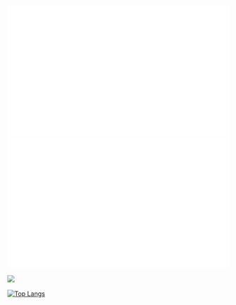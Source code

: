 <a href="https://github.com/rismalrv/github-stats">

![](https://github.com/rismalrv/github-stats/blob/master/generated/overview.svg)
![](https://github.com/rismalrv/github-stats/blob/master/generated/languages.svg)

</a>


![](https://github-readme-stats.vercel.app/api?username=rismalrv&hide=stars&count_private=true&show_icons=true)

[![Top Langs](https://github-readme-stats.vercel.app/api/top-langs/?username=rismalrv)](https://github.com/rismalrv/github-readme-stats)

